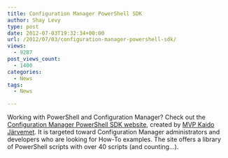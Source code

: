 ```yaml
---
title: Configuration Manager PowerShell SDK
author: Shay Levy
type: post
date: 2012-07-03T19:32:34+00:00
url: /2012/07/03/configuration-manager-powershell-sdk/
views:
  - 9287
post_views_count:
  - 1400
categories:
  - News
tags:
  - News

---
```

Working with PowerShell and Configuration Manager? Check out the [Configuration Manager PowerShell SDK website][1], created by [MVP Kaido Järvemet][2]. It is targeted toward Configuration Manager administrators and developers who are looking for How-To examples. The site offers a library of PowerShell scripts with over 40 scripts (and counting&#8230;).

[1]: http://cm12sdk.net
[2]: http://depsharee.blogspot.co.il/